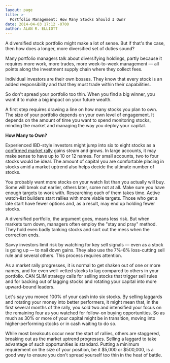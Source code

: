 ```yaml
---
layout: page
title: >-
  Portfolio Management: How Many Stocks Should I Own?
date: 2014-04-03 17:12 -0700
author: ALAN R. ELLIOTT
---
```





A diversified stock portfolio might make a lot of sense. But if that's the case, then how does a longer, more diversified set of duties sound?

  

Many portfolio managers talk about diversifying holdings, partly because it requires more work, more trades, more week-to-week management — all points along the investment supply chain where they collect fees.

  

Individual investors are their own bosses. They know that every stock is an added responsibility and that they must trade within their capabilities.

  

So don't spread your portfolio too thin. When you find a big winner, you want it to make a big impact on your future wealth.

  

A first step requires drawing a line on how many stocks you plan to own. The size of your portfolio depends on your own level of engagement. It depends on the amount of time you want to spend monitoring stocks, minding the market and managing the way you deploy your capital.

  

**How Many to Own?**

  

Experienced IBD-style investors might jump into six to eight stocks as a [confirmed market rally](http://education.investors.com/investors-corner/681109-basic-follow-through-day-rules.htm?ntt=follow-through) gains steam and grows. In large accounts, it may make sense to have up to 10 or 12 names. For small accounts, two to four stocks would be ideal. The amount of capital you are comfortable placing in stocks amid a market uptrend also helps decide the ultimate number of stocks.

  

You probably want more stocks on your watch list than you actually will buy. Some will break out earlier, others later, some not at all. Make sure you have enough targets to work with. Researching each of them takes time. Active watch-list builders start rallies with more viable targets. Those who get a late start have fewer options and, as a result, may end up holding fewer stocks.

  

A diversified portfolio, the argument goes, means less risk. But when markets turn down, managers often employ the "stay and pray" method. They hold even badly tanking stocks and sort out the mess when the correction ends.

  

Savvy investors limit risk by watching for key sell signals — even as a stock is going up — to nail down gains. They also use the 7%-8% loss-cutting sell rule and several others. This process requires attention.

  

As a market rally progresses, it is normal to get shaken out of one or more names, and for even well-vetted stocks to lag compared to others in your portfolio. CAN SLIM strategy calls for selling stocks that trigger sell rules and for backing out of lagging stocks and rotating your capital into more upward-bound leaders.

  

Let's say you moved 100% of your cash into six stocks. By selling laggards and rotating your money into better performers, it might mean that, in the first several months of the rally, you sold two and intensified your focus on the remaining four as you watched for follow-on buying opportunities. So as much as 30% or more of your capital might be in transition, moving into higher-performing stocks or in cash waiting to do so.

  

While most breakouts occur near the start of rallies, others are staggered, breaking out as the market uptrend progresses. Selling a laggard to take advantage of such opportunities is standard. Putting a minimum requirement on the size of your position, be it \$5,000 or \$500,000, is a good way to ensure you don't spread yourself too thin in the heat of battle.




